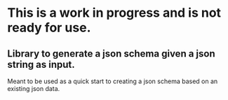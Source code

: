
# This is a work in progress and is not ready for use.

## Library to generate a json schema given a json string as input.

Meant to be used as a quick start to creating a json schema based on an existing json data.
